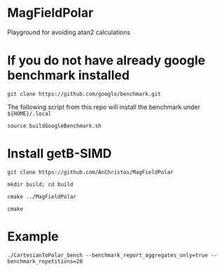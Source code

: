 # MagFieldPolar
Playground for avoiding atan2 calculations

# If you do not have already google benchmark installed

``git clone https://github.com/google/benchmark.git``

The following script from this repo will install the benchmark under ``${HOME}/.local``

``source buildGoogleBenchmark.sh``

# Install  getB-SIMD

``git clone https://github.com/AnChristos/MagFieldPolar``

``mkdir build; cd build``

``cmake ../MagFieldPolar``

``cmake``

# Example 

``./CartesianToPolar_bench --benchmark_report_aggregates_only=true --benchmark_repetitions=20``

